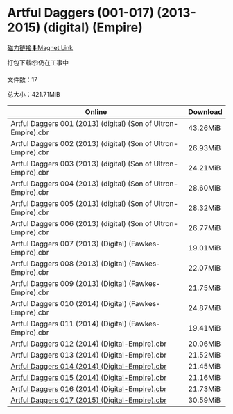 # Artful Daggers (001-017) (2013-2015) (digital) (Empire)

[磁力链接⬇Magnet Link](magnet:?xt=urn:btih:7b19cd50cf396a36459cbe545b40055d5e5a2a64&dn=Artful%20Daggers%20%28001-017%29%20%282013-2015%29%20%28digital%29%20%28Empire%29)

打包下载📦仍在工事中

文件数：17

总大小：421.71MiB

Online | Download
--- | ---
Artful Daggers 001 (2013) (digital) (Son of Ultron-Empire).cbr | 43.26MiB
Artful Daggers 002 (2013) (digital) (Son of Ultron-Empire).cbr | 26.93MiB
Artful Daggers 003 (2013) (digital) (Son of Ultron-Empire).cbr | 24.21MiB
Artful Daggers 004 (2013) (digital) (Son of Ultron-Empire).cbr | 28.60MiB
Artful Daggers 005 (2013) (digital) (Son of Ultron-Empire).cbr | 28.32MiB
Artful Daggers 006 (2013) (digital) (Son of Ultron-Empire).cbr | 26.77MiB
Artful Daggers 007 (2013) (Digital) (Fawkes-Empire).cbr | 19.01MiB
Artful Daggers 008 (2013) (Digital) (Fawkes-Empire).cbr | 22.07MiB
Artful Daggers 009 (2013) (Digital) (Fawkes-Empire).cbr | 21.75MiB
Artful Daggers 010 (2014) (Digital) (Fawkes-Empire).cbr | 24.87MiB
Artful Daggers 011 (2014) (Digital) (Fawkes-Empire).cbr | 19.41MiB
Artful Daggers 012 (2014) (Digital-Empire).cbr | 20.06MiB
Artful Daggers 013 (2014) (Digital-Empire).cbr | 21.52MiB
[Artful Daggers 014 (2014) (Digital-Empire).cbr](https://github.com/alicewish/markdown/blob/master/comic/Artful-Daggers-014-2014-Digital-Empire-cbr.md) | 21.45MiB
[Artful Daggers 015 (2014) (Digital-Empire).cbr](https://github.com/alicewish/markdown/blob/master/comic/Artful-Daggers-015-2014-Digital-Empire-cbr.md) | 21.16MiB
[Artful Daggers 016 (2014) (Digital-Empire).cbr](https://github.com/alicewish/markdown/blob/master/comic/Artful-Daggers-016-2014-Digital-Empire-cbr.md) | 21.73MiB
[Artful Daggers 017 (2015) (Digital-Empire).cbr](https://github.com/alicewish/markdown/blob/master/comic/Artful-Daggers-017-2015-Digital-Empire-cbr.md) | 30.59MiB